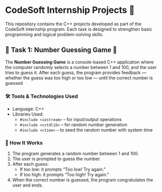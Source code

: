 # CodeSoft Internship Projects 🚀

This repository contains the C++ projects developed as part of the CodeSoft internship program. Each task is designed to strengthen basic programming and logical problem-solving skills.


## 🧩 Task 1: Number Guessing Game 🎯

The **Number Guessing Game** is a console-based C++ application where the computer randomly selects a number between 1 and 100, and the user tries to guess it. After each guess, the program provides feedback — whether the guess was too high or too low — until the correct number is guessed

### 🛠️ Tools & Technologies Used

- Language: C++
- Libraries Used:
  - `#include <iostream>` – for input/output operations
  - `#include <cstdlib>` – for random number generation
  - `#include <ctime>` – to seed the random number with system time


### 📌 How It Works

1. The program generates a random number between 1 and 100.
2. The user is prompted to guess the number.
3. After each guess:
   - If too low: it prompts “Too low! Try again.”
   - If too high: it prompts “Too high! Try again.”
4. When the correct number is guessed, the program congratulates the user and ends.
